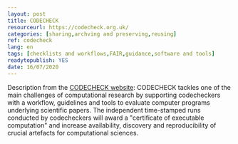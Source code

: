 ```yaml
---
layout: post 
title: CODECHECK
resourceurl: https://codecheck.org.uk/
categories: [sharing,archving and preserving,reusing]
ref: codecheck
lang: en
tags: [checklists and workflows,FAIR,guidance,software and tools]
readytopublish: YES
date: 16/07/2020
---
```

Description from the [CODECHECK website](https://codecheck.org.uk/): CODECHECK tackles one of the main challenges of computational research by supporting codecheckers with a workflow, guidelines and tools to evaluate computer programs underlying scientific papers. The independent time-stamped runs conducted by codecheckers will award a "certificate of executable computation" and increase availability, discovery and reproducibility of crucial artefacts for computational sciences.